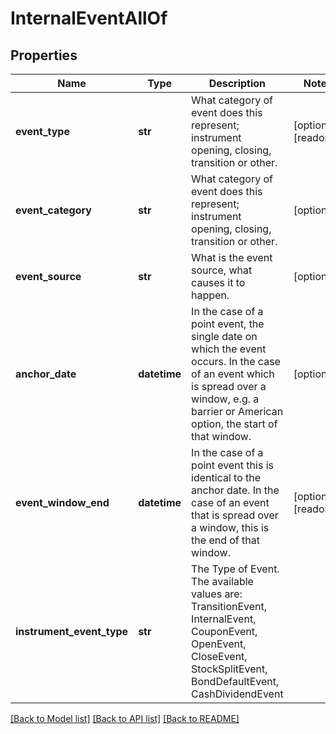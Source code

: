 # InternalEventAllOf


## Properties
Name | Type | Description | Notes
------------ | ------------- | ------------- | -------------
**event_type** | **str** | What category of event does this represent; instrument opening, closing, transition or other. | [optional] [readonly] 
**event_category** | **str** | What category of event does this represent; instrument opening, closing, transition or other. | [optional] 
**event_source** | **str** | What is the event source, what causes it to happen. | [optional] 
**anchor_date** | **datetime** | In the case of a point event, the single date on which the event occurs. In the case of an event which is  spread over a window, e.g. a barrier or American option, the start of that window. | [optional] 
**event_window_end** | **datetime** | In the case of a point event this is identical to the anchor date. In the case of an event that is spread over a window,  this is the end of that window. | [optional] [readonly] 
**instrument_event_type** | **str** | The Type of Event. The available values are: TransitionEvent, InternalEvent, CouponEvent, OpenEvent, CloseEvent, StockSplitEvent, BondDefaultEvent, CashDividendEvent | 

[[Back to Model list]](../README.md#documentation-for-models) [[Back to API list]](../README.md#documentation-for-api-endpoints) [[Back to README]](../README.md)


